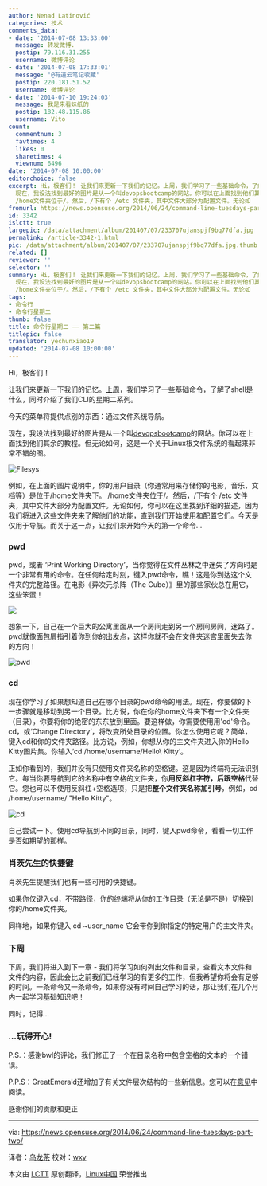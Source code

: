 ```yaml
---
author: Nenad Latinović
categories: 技术
comments_data:
- date: '2014-07-08 13:33:00'
  message: 转发微博.
  postip: 79.116.31.255
  username: 微博评论
- date: '2014-07-08 17:33:01'
  message: '@有道云笔记收藏'
  postip: 220.181.51.52
  username: 微博评论
- date: '2014-07-10 19:24:03'
  message: 我是来看妹纸的
  postip: 182.48.115.86
  username: Vito
count:
  commentnum: 3
  favtimes: 4
  likes: 0
  sharetimes: 4
  viewnum: 6496
date: '2014-07-08 10:00:00'
editorchoice: false
excerpt: Hi，极客们！ 让我们来更新一下我们的记忆。上周，我们学习了一些基础命令，了解了shell是什么，同时介绍了我们CLI的星期二系列。 今天的菜单将提供点别的东西：通过文件系统导航。
  现在，我设法找到最好的图片是从一个叫devopsbootcamp的网站。你可以在上面找到他们其余的教程。但无论如何，这是一个关于Linux根文件系统的看起来非常不错的图。  例如，在上面的图片说明中，你的用户目录（你通常用来存储你的电影，音乐，文档等）是位于/home文件夹下。
  /home文件夹位于/。然后，/下有个 /etc 文件夹，其中文件大部分为配置文件。无论如
fromurl: https://news.opensuse.org/2014/06/24/command-line-tuesdays-part-two/
id: 3342
islctt: true
largepic: /data/attachment/album/201407/07/233707ujanspjf9bq77dfa.jpg
permalink: /article-3342-1.html
pic: /data/attachment/album/201407/07/233707ujanspjf9bq77dfa.jpg.thumb.jpg
related: []
reviewer: ''
selector: ''
summary: Hi，极客们！ 让我们来更新一下我们的记忆。上周，我们学习了一些基础命令，了解了shell是什么，同时介绍了我们CLI的星期二系列。 今天的菜单将提供点别的东西：通过文件系统导航。
  现在，我设法找到最好的图片是从一个叫devopsbootcamp的网站。你可以在上面找到他们其余的教程。但无论如何，这是一个关于Linux根文件系统的看起来非常不错的图。  例如，在上面的图片说明中，你的用户目录（你通常用来存储你的电影，音乐，文档等）是位于/home文件夹下。
  /home文件夹位于/。然后，/下有个 /etc 文件夹，其中文件大部分为配置文件。无论如
tags:
- 命令行
- 命令行星期二
thumb: false
title: 命令行星期二 —— 第二篇
titlepic: false
translator: yechunxiao19
updated: '2014-07-08 10:00:00'
---
```


Hi，极客们！


让我们来更新一下我们的记忆。[上周](http://linux.cn/article-3300-1.html)，我们学习了一些基础命令，了解了shell是什么，同时介绍了我们CLI的星期二系列。


今天的菜单将提供点别的东西：通过文件系统导航。


现在，我设法找到最好的图片是从一个叫[devopsbootcamp](http://devopsbootcamp.readthedocs.org/)的网站。你可以在上面找到他们其余的教程。但无论如何，这是一个关于Linux根文件系统的看起来非常不错的图。


![Filesys](/data/attachment/album/201407/07/233707ujanspjf9bq77dfa.jpg)


例如，在上面的图片说明中，你的用户目录（你通常用来存储你的电影，音乐，文档等）是位于/home文件夹下。 /home文件夹位于/。然后，/下有个 /etc 文件夹，其中文件大部分为配置文件。无论如何，你可以在这里找到详细的描述，因为我们将进入这些文件夹来了解他们的功能，直到我们开始使用和配置它们。今天是仅用于导航。而关于这一点，让我们来开始今天的第一个命令...


### pwd


pwd，或者 ‘Print Working Directory’，当你觉得在文件丛林之中迷失了方向时是一个非常有用的命令。在任何给定时刻，键入pwd命令，瞧！这是你到达这个文件夹的完整路径。在电影《异次元杀阵（The Cube）》里的那些家伙总在用它，这些笨蛋！


![](/data/attachment/album/201407/07/233559w224vpnrb3s22f45.gif)


想象一下，自己在一个巨大的公寓里面从一个房间走到另一个房间房间，迷路了。 pwd就像面包屑指引着你到你的出发点，这样你就不会在文件夹迷宫里面失去你的方向！


![pwd](/data/attachment/album/201407/07/233709fguylz5yopyfzp44.png)


### cd


现在你学习了如果想知道自己在哪个目录的pwd命令的用法。现在，你要做的下一步骤就是移动到另一个目录。比方说，你在你的home文件夹下有一个文件夹（目录），你要将你的绝密的东东放到里面。要这样做，你需要使用用'cd'命令。 cd，或‘Change Directory’，将改变所处目录的位置。你怎么使用它呢？简单，键入cd和你的文件夹路径。比方说，例如，你想从你的主文件夹进入你的Hello Kitty图片集。你输入‘cd /home/username/Hello\ Kitty’。


正如你看到的，我们并没有只使用文件夹名称的空格键。这是因为终端将无法识别它。每当你要导航到它的名称中有空格的文件夹，你**用反斜杠字符，后跟空格**代替它。您也可以不使用反斜杠+空格选项，只是把**整个文件夹名称加引号**，例如，cd /home/username/ "Hello Kitty"。


![cd](/data/attachment/album/201407/07/233710hkkogk9kdc69m355.png)


自己尝试一下。使用cd导航到不同的目录，同时，键入pwd命令，看看一切工作是否如期望的那样。


### 肖茨先生的快捷键


肖茨先生提醒我们也有一些可用的快捷键。


如果你仅键入cd，不带路径，你的终端将从你的工作目录（无论是不是）切换到你的/home文件夹。


同样地，如果你键入 cd ~user\_name 它会带你到你指定的特定用户的主文件夹。


### 下周


下周，我们将进入到下一章 - 我们将学习如何列出文件和目录，查看文本文件和文件的内容，因此会比之前我们已经学习的有更多的工作，但我希望你将会有足够的时间。一条命令又一条命令，如果你没有时间自己学习的话，那让我们在几个月内一起学习基础知识吧！


同时，记得...


### …玩得开心!


P.S.：感谢bwl的评论，我们修正了一个在目录名称中包含空格的文本的一个错误。


P.P.S：GreatEmerald还增加了有关文件层次结构的一些新信息。您可以在[意见](https://news.opensuse.org/2014/06/24/command-line-tuesdays-part-two/comment-page-1/#comment-99186)中阅读。


感谢你们的贡献和更正




---


via: <https://news.opensuse.org/2014/06/24/command-line-tuesdays-part-two/>


译者：[乌龙茶](https://github.com/yechunxiao19) 校对：[wxy](https://github.com/wxy)


本文由 [LCTT](https://github.com/LCTT/TranslateProject) 原创翻译，[Linux中国](http://linux.cn/) 荣誉推出